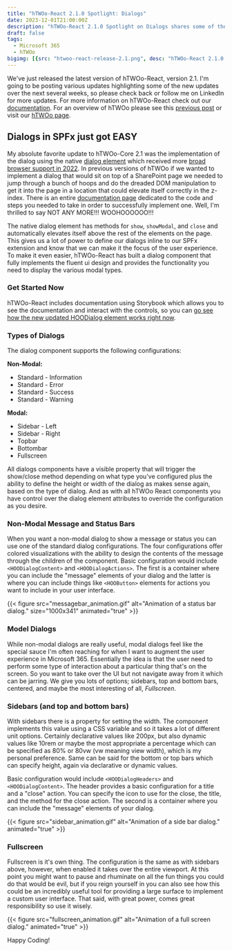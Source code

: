 ```yaml
---
title: "hTWOo-React 2.1.0 Spotlight: Dialogs"
date: 2023-12-01T21:00:00Z
description: "hTWOo-React 2.1.0 Spotlight on Dialogs shares some of the new features we're getting by implementing the <dialog> html element in a Fluent UI design."
draft: false  
tags: 
  - Microsoft 365
  - hTWOo
bigimg: [{src: "htwoo-react-release-2.1.png", desc: "hTWOo-React 2.1.0 Spotlight: Dialogs"}]
---
```


We've just released the latest version of hTWOo-React, version 2.1. I'm going to be posting various updates highlighting some of the new updates over the next several weeks, so please check back or follow me on LinkedIn for more updates. For more information on hTWOo-React check out our [documentation](https://lab.n8d.studio/htwoo/htwoo-react/?path=/docs/introduction-getting-started--docs). For an overview of hTWOo please see this [previous post](../intro-htwoo-react/) or visit our [hTWOo page](https://lab.n8d.studio/htwoo/).

## Dialogs in SPFx just got EASY

My absolute favorite update to hTWOo-Core 2.1 was the implementation of the dialog using the native [dialog element](https://developer.mozilla.org/en-US/docs/Web/HTML/Element/dialog) which received more [broad browser support in 2022](https://caniuse.com/dialog). In previous versions of hTWOo if we wanted to implement a dialog that would sit on top of a SharePoint page we needed to jump through a bunch of hoops and do the dreaded DOM manipulation to get it into the page in a location that could elevate itself correctly in the z-index. There is an entire [documentation page](https://lab.n8d.studio/htwoo/htwoo-react/?path=/docs/advanced-using-dialogs-in-spfx--docs) dedicated to the code and steps you needed to take in order to successfully implement one. Well, I'm thrilled to say NOT ANY MORE!!! WOOHOOOOOO!!!

The native dialog element has methods for `show`, `showModal`, and `close` and automatically elevates itself above the rest of the elements on the page. This gives us a lot of power to define our dialogs inline to our SPFx extension and know that we can make it the focus of the user experience. To make it even easier, hTWOo-React has built a dialog component that fully implements the fluent ui design and provides the functionality you need to display the various modal types.

### Get Started Now

hTWOo-React includes documentation using Storybook which allows you to see the documentation and interact with the controls, so you can [go see how the new updated HOODialog element works right now](https://lab.n8d.studio/htwoo/htwoo-react/?path=/docs/components-dialogs-hoodialog--docs).

### Types of Dialogs

The dialog component supports the following configurations:

**Non-Modal:**

* Standard - Information
* Standard - Error
* Standard - Success
* Standard - Warning

**Modal:**

* Sidebar - Left
* Sidebar - Right
* Topbar
* Bottombar
* Fullscreen

All dialogs components have a visible property that will trigger the show/close method depending on what type you've configured plus the ability to define the height or width of the dialog as makes sense again, based on the type of dialog. And as with all hTWOo React components you have control over the dialog element attributes to override the configuration as you desire.

### Non-Modal Message and Status Bars

When you want a non-modal dialog to show a message or status you can use one of the standard dialog configurations. The four configurations offer colored visualizations with the ability to design the contents of the message through the children of the component. Basic configuration would include `<HOODialogContent>` and `<HOODialogActions>`. The first is a container where you can include the "message" elements of your dialog and the latter is where you can include things like `<HOOButton>` elements for actions you want to include in your user interface.

{{< figure src="messagebar_animation.gif" alt="Animation of a status bar dialog." size="1000x341" animated="true" >}}

### Model Dialogs

While non-modal dialogs are really useful, modal dialogs feel like the special sauce I'm often reaching for when I want to augment the user experience in Microsoft 365. Essentially the idea is that the user need to perform some type of interaction about a particular thing that's on the screen. So you want to take over the UI but not navigate away from it which can be jarring. We give you lots of options; sidebars, top and bottom bars, centered, and maybe the most interesting of all, _Fullscreen_.

### Sidebars (and top and bottom bars)

With sidebars there is a property for setting the width. The component implements this value using a CSS variable and so it takes a lot of different unit options. Certainly declarative values like 200px, but also dynamic values like 10rem or maybe the most appropriate a percentage which can be specified as 80% or 80vw (vw meaning view width), which is my personal preference. Same can be said for the bottom or top bars which can specify height, again via declarative or dynamic values.

Basic configuration would include `<HOODialogHeaders>` and `<HOODialogContent>`. The header provides a basic configuration for a title and a "close" action. You can specify the icon to use for the close, the title, and the method for the close action. The second is a container where you can include the "message" elements of your dialog.

{{< figure src="sidebar_animation.gif" alt="Animation of a side bar dialog." animated="true" >}}

### Fullscreen

Fullscreen is it's own thing. The configuration is the same as with sidebars above, however, when enabled it takes over the entire viewport. At this point you might want to pause and rhuminate on all the fun things you could do that would be evil, but if you reign yourself in you can also see how this could be an incredibly useful tool for providing a large surface to implement a custom user interface. That said, with great power, comes great responsibility so use it wisely.

{{< figure src="fullscreen_animation.gif" alt="Animation of a full screen dialog." animated="true" >}}

Happy Coding!
